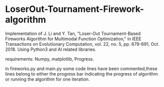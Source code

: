 # LoserOut-Tournament-Firework-algorithm
Implementation of J. Li and Y. Tan, "Loser-Out Tournament-Based Fireworks Algorithm for Multimodal Function Optimization," in IEEE Transactions on Evolutionary Computation, vol. 22, no. 5, pp. 679-691, Oct. 2018.
Using Python3 and AI related libraries.

requirements: Numpy, matplotlib, Progress.

in fireworks.py and main.py some code lines have been commented,these lines belong to either the progress bar indicating the progress of algorithm or running the algorithm for one iteration.
